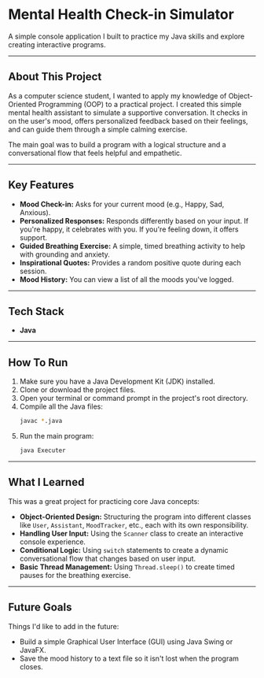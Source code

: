 # Mental Health Check-in Simulator

A simple console application I built to practice my Java skills and explore creating interactive programs.

---
## About This Project

As a computer science student, I wanted to apply my knowledge of Object-Oriented Programming (OOP) to a practical project. I created this simple mental health assistant to simulate a supportive conversation. It checks in on the user's mood, offers personalized feedback based on their feelings, and can guide them through a simple calming exercise.

The main goal was to build a program with a logical structure and a conversational flow that feels helpful and empathetic.

---
## Key Features

* **Mood Check-in:** Asks for your current mood (e.g., Happy, Sad, Anxious).
* **Personalized Responses:** Responds differently based on your input. If you're happy, it celebrates with you. If you're feeling down, it offers support.
* **Guided Breathing Exercise:** A simple, timed breathing activity to help with grounding and anxiety.
* **Inspirational Quotes:** Provides a random positive quote during each session.
* **Mood History:** You can view a list of all the moods you've logged.

---
## Tech Stack

* **Java**

---
## How To Run

1.  Make sure you have a Java Development Kit (JDK) installed.
2.  Clone or download the project files.
3.  Open your terminal or command prompt in the project's root directory.
4.  Compile all the Java files:
    ```bash
    javac *.java
    ```
5.  Run the main program:
    ```bash
    java Executer
    ```

---
## What I Learned

This was a great project for practicing core Java concepts:

* **Object-Oriented Design:** Structuring the program into different classes like `User`, `Assistant`, `MoodTracker`, etc., each with its own responsibility.
* **Handling User Input:** Using the `Scanner` class to create an interactive console experience.
* **Conditional Logic:** Using `switch` statements to create a dynamic conversational flow that changes based on user input.
* **Basic Thread Management:** Using `Thread.sleep()` to create timed pauses for the breathing exercise.

---
## Future Goals

Things I'd like to add in the future:

* Build a simple Graphical User Interface (GUI) using Java Swing or JavaFX.
* Save the mood history to a text file so it isn't lost when the program closes.
